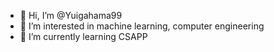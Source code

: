 - 👋 Hi, I’m @Yuigahama99
- 👀 I’m interested in machine learning, computer engineering
- 🌱 I’m currently learning CSAPP

<!---
Yuigahama99/Yuigahama99 is a ✨ special ✨ repository because its `README.md` (this file) appears on your GitHub profile.
You can click the Preview link to take a look at your changes.
--->
